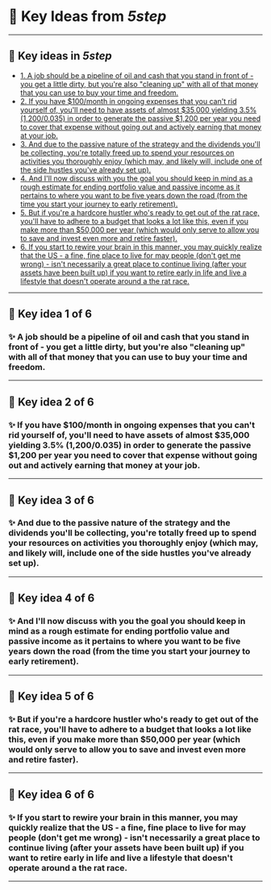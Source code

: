 # 📘 Key Ideas from *5step*

---

## 🧭 Key ideas in *5step*

- [1. A job should be a pipeline of oil and cash that you stand in front of - you get a little dirty, but you're also "cleaning up" with all of that money that you can use to buy your time and freedom.](#key-idea-1)
- [2. If you have $100/month in ongoing expenses that you can't rid yourself of, you'll need to have assets of almost $35,000 yielding 3.5% (1,200/0.035) in order to generate the passive $1,200 per year you need to cover that expense without going out and actively earning that money at your job.](#key-idea-2)
- [3. And due to the passive nature of the strategy and the dividends you'll be collecting, you're totally freed up to spend your resources on activities you thoroughly enjoy (which may, and likely will, include one of the side hustles you've already set up).](#key-idea-3)
- [4. And I'll now discuss with you the goal you should keep in mind as a rough estimate for ending portfolio value and passive income as it pertains to where you want to be five years down the road (from the time you start your journey to early retirement).](#key-idea-4)
- [5. But if you're a hardcore hustler who's ready to get out of the rat race, you'll have to adhere to a budget that looks a lot like this, even if you make more than $50,000 per year (which would only serve to allow you to save and invest even more and retire faster).](#key-idea-5)
- [6. If you start to rewire your brain in this manner, you may quickly realize that the US - a fine, fine place to live for may people (don't get me wrong) - isn't necessarily a great place to continue living (after your assets have been built up) if you want to retire early in life and live a lifestyle that doesn't operate around a the rat race.](#key-idea-6)

---

## 🔹 Key idea 1 of 6 <a name='key-idea-1'></a>

### ✨ A job should be a pipeline of oil and cash that you stand in front of - you get a little dirty, but you're also "cleaning up" with all of that money that you can use to buy your time and freedom.


---

## 🔹 Key idea 2 of 6 <a name='key-idea-2'></a>

### ✨ If you have $100/month in ongoing expenses that you can't rid yourself of, you'll need to have assets of almost $35,000 yielding 3.5% (1,200/0.035) in order to generate the passive $1,200 per year you need to cover that expense without going out and actively earning that money at your job.


---

## 🔹 Key idea 3 of 6 <a name='key-idea-3'></a>

### ✨ And due to the passive nature of the strategy and the dividends you'll be collecting, you're totally freed up to spend your resources on activities you thoroughly enjoy (which may, and likely will, include one of the side hustles you've already set up).


---

## 🔹 Key idea 4 of 6 <a name='key-idea-4'></a>

### ✨ And I'll now discuss with you the goal you should keep in mind as a rough estimate for ending portfolio value and passive income as it pertains to where you want to be five years down the road (from the time you start your journey to early retirement).


---

## 🔹 Key idea 5 of 6 <a name='key-idea-5'></a>

### ✨ But if you're a hardcore hustler who's ready to get out of the rat race, you'll have to adhere to a budget that looks a lot like this, even if you make more than $50,000 per year (which would only serve to allow you to save and invest even more and retire faster).


---

## 🔹 Key idea 6 of 6 <a name='key-idea-6'></a>

### ✨ If you start to rewire your brain in this manner, you may quickly realize that the US - a fine, fine place to live for may people (don't get me wrong) - isn't necessarily a great place to continue living (after your assets have been built up) if you want to retire early in life and live a lifestyle that doesn't operate around a the rat race.


---
